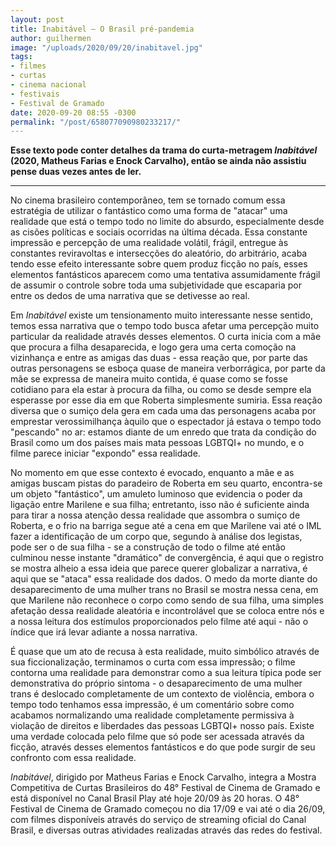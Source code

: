 ```yaml
---
layout: post
title: Inabitável — O Brasil pré-pandemia
author: guilhermen
image: "/uploads/2020/09/20/inabitavel.jpg"
tags:
- filmes
- curtas
- cinema nacional
- festivais
- Festival de Gramado
date: 2020-09-20 08:55 -0300
permalink: "/post/658077090980233217/"
---
```

**Esse texto pode conter detalhes da trama do curta-metragem *Inabitável* (2020, Matheus Farias e Enock Carvalho), então se ainda não assistiu pense duas vezes antes de ler.**

***

No cinema brasileiro contemporâneo, tem se tornado comum essa estratégia de utilizar o fantástico como uma forma de "atacar" uma realidade que está o tempo todo no limite do absurdo, especialmente desde as cisões políticas e sociais ocorridas na última década. Essa constante impressão e percepção de uma realidade volátil, frágil, entregue às constantes reviravoltas e intersecções do aleatório, do arbitrário, acaba tendo esse efeito interessante sobre quem produz ficção no país, esses elementos fantásticos aparecem como uma tentativa assumidamente frágil de assumir o controle sobre toda uma subjetividade que escaparia por entre os dedos de uma narrativa que se detivesse ao real.

Em *Inabitável* existe um tensionamento muito interessante nesse sentido, temos essa narrativa que o tempo todo busca afetar uma percepção muito particular da realidade através desses elementos. O curta inicia com a mãe que procura a filha desaparecida, e logo gera uma certa comoção na vizinhança e entre as amigas das duas - essa reação que, por parte das outras personagens se esboça quase de maneira verborrágica, por parte da mãe se expressa de maneira muito contida, é quase como se fosse cotidiano para ela estar à procura da filha, ou como se desde sempre ela esperasse por esse dia em que Roberta simplesmente sumiria. Essa reação diversa que o sumiço dela gera em cada uma das personagens acaba por emprestar verossimilhança àquilo que o espectador já estava o tempo todo "pescando" no ar: estamos diante de um enredo que trata da condição do Brasil como um dos países mais mata pessoas LGBTQI+ no mundo, e o filme parece iniciar "expondo" essa realidade.

No momento em que esse contexto é evocado, enquanto a mãe e as amigas buscam pistas do paradeiro de Roberta em seu quarto, encontra-se um objeto "fantástico", um amuleto luminoso que evidencia o poder da ligação entre Marilene e sua filha; entretanto, isso não é suficiente ainda para tirar a nossa atenção dessa realidade que assombra o sumiço de Roberta, e o frio na barriga segue até a cena em que Marilene vai até o IML fazer a identificação de um corpo que, segundo à análise dos legistas, pode ser o de sua filha - se a construção de todo o filme até então culminou nesse instante "dramático" de convergência, é aqui que o registro se mostra alheio a essa ideia que parece querer globalizar a narrativa, é aqui que se "ataca" essa realidade dos dados. O medo da morte diante do desaparecimento de uma mulher trans no Brasil se mostra nessa cena, em que Marilene não reconhece o corpo como sendo de sua filha, uma simples afetação dessa realidade aleatória e incontrolável que se coloca entre nós e a nossa leitura dos estímulos proporcionados pelo filme até aqui - não o índice que irá levar adiante a nossa narrativa.

É quase que um ato de recusa à esta realidade, muito simbólico através de sua ficcionalização, terminamos o curta com essa impressão; o filme contorna uma realidade para demonstrar como a sua leitura típica pode ser demonstrativa do próprio sintoma - o desaparecimento de uma mulher trans é deslocado completamente de um contexto de violência, embora o tempo todo tenhamos essa impressão, é um comentário sobre como acabamos normalizando uma realidade completamente permissiva à violação de direitos e liberdades das pessoas LGBTQI+ nosso país. Existe uma verdade colocada pelo filme que só pode ser acessada através da ficção, através desses elementos fantásticos e do que pode surgir de seu confronto com essa realidade.

*Inabitável*, dirigido por Matheus Farias e Enock Carvalho, integra a Mostra Competitiva de Curtas Brasileiros do 48° Festival de Cinema de Gramado e está disponível no Canal Brasil Play até hoje 20/09 às 20 horas. O 48° Festival de Cinema de Gramado começou no dia 17/09 e vai até o dia 26/09, com filmes disponíveis através do serviço de streaming oficial do Canal Brasil, e diversas outras atividades realizadas através das redes do festival.
